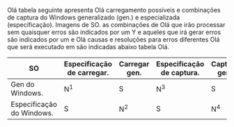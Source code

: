 Olá tabela seguinte apresenta Olá carregamento possíveis e combinações de captura do Windows generalizado (gen.) e especializada (especificação). Imagens de SO. as combinações de Olá que irão processar sem quaisquer erros são indicados por um Y e aqueles que irá gerar erros são indicados por um e Olá causas e resoluções para erros diferentes Olá que será executado em são indicadas abaixo tabela Olá.

| SO | Especificação de carregar. | Carregar gen. | Especificação de captura. | Capture gen. |
| --- | --- | --- | --- | --- |
| Gen do Windows. |N<sup>1</sup> |S |N<sup>3</sup> |S |
| Especificação do Windows. |S |N<sup>2</sup> |S |N<sup>4</sup> |

